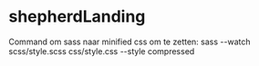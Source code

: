 # shepherdLanding
Command om sass naar minified css om te zetten: sass --watch scss/style.scss css/style.css --style compressed